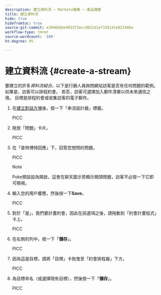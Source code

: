 ```yaml
---
description: 建立資料流 — Marketo檔案 — 產品檔案
title: 建立資料流
hide: true
hidefromtoc: true
source-git-commit: e304666be903373ecc9821d1ef328141e023400a
workflow-type: tm+mt
source-wordcount: '189'
ht-degree: 0%

---
```


# 建立資料流 {#create-a-stream}

要建立的許多&#x200B;_資料流組合。_&#x200B;以下是行銷人員詢問網站訪客是否有任何問題的範例。 如果是，訪客可以排程約會。 若否，訪客可選擇加入郵件清單以供未來通信之用。 目標是排程約會或收集訪客的電子郵件。

1. 在[建立對話方塊](/help/marketo/product-docs/demand-generation/dynamic-chat/dialogues.md#create-a-new-dialogue)後，按一下「串流設計器」標籤。

   PICC

1. 拖放「問題」卡片。

   PICC

1. 在「查特博特回應」下，回答您想問的問題。

   PICC

   >[!NOTE]
   >
   >Poke預設設為開啟，這會在聊天圖示旁顯示開頭問題，訪客不必按一下它即可檢視。

1. 輸入您的用戶響應，然後按一下&#x200B;**Save**。

   PICC

1. 對於「是」，我們要計畫約會，因此在該選項之後，請拖動到「約會計畫程式」卡上。

   PICC

1. 在右側的列中，按一下「**儲存**」。

   PICC

1. 因為這是目標，請將「目標」卡拖曳至「約會排程器」下方。

   PICC

1. 為目標命名（或選擇現有目標），然後按一下「**儲存**」。

   PICC
